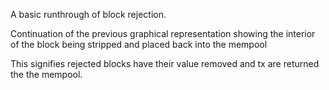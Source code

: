 A basic runthrough of block rejection.

Continuation of the previous graphical representation showing the interior of the block being stripped and placed back into the mempool

This signifies rejected blocks have their value removed and tx are returned the the mempool.
